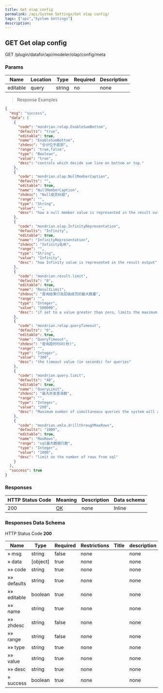 ```yaml
---
title: Get olap config
permalink: /api/System Settings/Get olap config/
tags: ["api","System Settings"]
description: 
---
```


## GET Get olap config

GET /plugin/datafor/api/modeler/olap/config/meta

### Params

|Name|Location|Type|Required|Description|
|---|---|---|---|---|
|editable|query|string| no |none|

> Response Examples

```json
{
  "msg": "success",
  "data": [
    {
      "code": "mondrian.rolap.EnableSumBottom",
      "defaults": "true",
      "editable": true,
      "name": "EnableSumBottom",
      "zhdesc": "合计位于底部",
      "range": "true,false",
      "type": "Boolean",
      "value": "true",
      "desc": "controls which decide sum line on bottom or top."
    },
    {
      "code": "mondrian.olap.NullMemberCaption",
      "defaults": "",
      "editable": true,
      "name": "NullMemberCaption",
      "zhdesc": "Null成员标题",
      "range": "",
      "type": "String",
      "value": "",
      "desc": "how a null member value is represented in the result output"
    },
    {
      "code": "mondrian.olap.InfinityRepresentation",
      "defaults": "Infinity",
      "editable": true,
      "name": "InfinityRepresentation",
      "zhdesc": "Infinity名称",
      "range": "",
      "type": "String",
      "value": "Infinity",
      "desc": "how Infinity value is represented in the result output"
    },
    {
      "code": "mondrian.result.limit",
      "defaults": "0",
      "editable": true,
      "name": "ResultLimit",
      "zhdesc": "查询结果行及层级成员的最大数量",
      "range": "",
      "type": "Integer",
      "value": "500000",
      "desc": "if set to a value greater than zero, limits the maximum size of a result set"
    },
    {
      "code": "mondrian.rolap.queryTimeout",
      "defaults": "0",
      "editable": true,
      "name": "QueryTimeout",
      "zhdesc": "查询超时时间(秒)",
      "range": "",
      "type": "Integer",
      "value": "300",
      "desc": "the timeout value (in seconds) for queries"
    },
    {
      "code": "mondrian.query.limit",
      "defaults": "40",
      "editable": true,
      "name": "QueryLimit",
      "zhdesc": "最大并发查询数",
      "range": "",
      "type": "Integer",
      "value": "200",
      "desc": "Maximum number of simultaneous queries the system will allow."
    },
    {
      "code": "mondrian.xmla.drillthroughMaxRows",
      "defaults": "1000",
      "editable": true,
      "name": "MaxRows",
      "range": "sql最大数据行数",
      "type": "Integer",
      "value": "1000",
      "desc": "limit on the number of rows from sql"
    }
  ],
  "success": true
}
```

### Responses

|HTTP Status Code |Meaning|Description|Data schema|
|---|---|---|---|
|200|[OK](https://tools.ietf.org/html/rfc7231#section-6.3.1)|none|Inline|

### Responses Data Schema

HTTP Status Code **200**

|Name|Type|Required|Restrictions|Title|description|
|---|---|---|---|---|---|
|» msg|string|false|none||none|
|» data|[object]|true|none||none|
|»» code|string|true|none||none|
|»» defaults|string|true|none||none|
|»» editable|boolean|true|none||none|
|»» name|string|true|none||none|
|»» zhdesc|string|false|none||none|
|»» range|string|false|none||none|
|»» type|string|true|none||none|
|»» value|string|true|none||none|
|»» desc|string|true|none||none|
|» success|boolean|true|none||none|